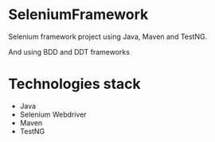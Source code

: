 # SeleniumFramework
Selenium framework project using Java, Maven and TestNG. 

And using BDD and DDT frameworks

# Technologies stack

- Java
- Selenium Webdriver
- Maven
- TestNG
